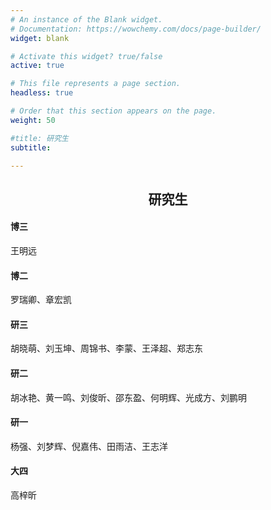 ```yaml
---
# An instance of the Blank widget.
# Documentation: https://wowchemy.com/docs/page-builder/
widget: blank

# Activate this widget? true/false
active: true

# This file represents a page section.
headless: true

# Order that this section appears on the page.
weight: 50

#title: 研究生
subtitle:

---
```



<center>

## 研究生

</center>

#### 博三

王明远

#### 博二

  罗瑞卿、章宏凯

#### 研三

  胡晓萌、刘玉坤、周锦书、李蒙、王泽超、郑志东

#### 研二

  胡冰艳、黄一鸣、刘俊昕、邵东盈、何明辉、光成方、刘鹏明

#### 研一

  杨强、刘梦辉、倪嘉伟、田雨洁、王志洋

#### 大四

  高梓昕
